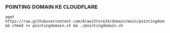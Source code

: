### POINTING DOMAIN KE CLOUDFLARE
<pre><code>wget https://raw.githubusercontent.com/AlawiStore24/domain/main/pointingdomain.sh && chmod +x pointingdomain.sh && ./pointingdomain.sh</code></pre>
